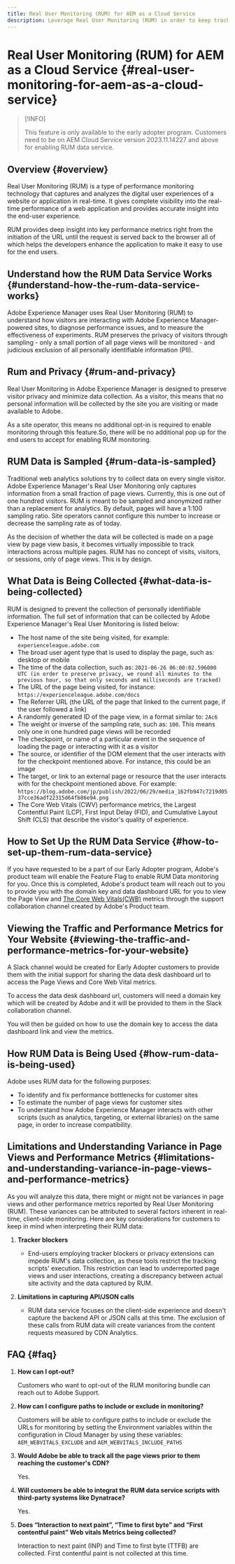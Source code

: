 ```yaml
---
title: Real User Monitoring (RUM) for AEM as a Cloud Service
description: Leverage Real User Monitoring (RUM) in order to keep track of all the actual user interactions of a website or an application in real-time
---
```


# Real User Monitoring (RUM) for AEM as a Cloud Service {#real-user-monitoring-for-aem-as-a-cloud-service}

>[!INFO]
>
>This feature is only available to the early adopter program. 
>Customers need to be on AEM Cloud Service version 2023.11.14227 and above for enabling RUM data service.
>

## Overview {#overview}

Real User Monitoring (RUM) is a type of performance monitoring technology that captures and analyzes the digital user experiences of a website or application in real-time. It gives complete visibility into the real-time performance of a web application and provides accurate insight into the end-user experience. 

RUM provides deep insight into key performance metrics right from the initiation of the URL until the request is served back to the browser all of which helps the developers enhance the application to make it easy to use for the end users. 

## Understand how the RUM Data Service Works {#understand-how-the-rum-data-service-works}

Adobe Experience Manager uses Real User Monitoring (RUM) to understand how visitors are interacting with Adobe Experience Manager-powered sites, to diagnose performance issues, and to measure the effectiveness of experiments. RUM preserves the privacy of visitors through sampling - only a small portion of all page views will be monitored - and judicious exclusion of all personally identifiable information (PII). 

## Rum and Privacy {#rum-and-privacy}

Real User Monitoring in Adobe Experience Manager is designed to preserve visitor privacy and minimize data collection. As a visitor, this means that no personal information will be collected by the site you are visiting or made available to Adobe. 

As a site operator, this means no additional opt-in is required to enable monitoring through this feature.So, there will be no additional pop up for the end users to accept for enabling RUM monitoring. 

## RUM Data is Sampled {#rum-data-is-sampled}

Traditional web analytics solutions try to collect data on every single visitor. Adobe Experience Manager's Real User Monitoring only captures information from a small fraction of page views. Currently, this is one out of one hundred visitors. RUM is meant to be sampled and anonymized rather than a replacement for analytics. By default, pages will have a 1:100 sampling ratio. Site operators cannot configure this number to increase or decrease the sampling rate as of today.

As the decision of whether the data will be collected is made on a page view by page view basis, it becomes virtually impossible to track interactions across multiple pages. RUM has no concept of visits, visitors, or sessions, only of page views. This is by design.

## What Data is Being Collected {#what-data-is-being-collected}

RUM is designed to prevent the collection of personally identifiable information. The full set of information that can be collected by Adobe Experience Manager's Real User Monitoring is listed below:

* The host name of the site being visited, for example: `experienceleague.adobe.com`
* The broad user agent type that is used to display the page, such as: desktop or mobile
* The time of the data collection, such as: `2021-06-26 06:00:02.596000 UTC (in order to preserve privacy, we round all minutes to the previous hour, so that only seconds and milliseconds are tracked)`
* The URL of the page being visited, for instance: `https://experienceleague.adobe.com/docs`
* The Referrer URL (the URL of the page that linked to the current page, if the user followed a link)
* A randomly generated ID of the page view, in a format similar to: `2Ac6`
* The weight or inverse of the sampling rate, such as: `100`. This means only one in one hundred page views will be recorded
* The checkpoint, or name of a particular event in the sequence of loading the page or interacting with it as a visitor
* The source, or identifier of the DOM element that the user interacts with for the checkpoint mentioned above. For instance, this could be an image
* The target, or link to an external page or resource that the user interacts with for the checkpoint mentioned above. For example: `https://blog.adobe.com/jp/publish/2022/06/29/media_162fb947c7219d0537cce36adf22315d64fb86e94.png`
* The Core Web Vitals (CWV) performance metrics, the Largest Contentful Paint (LCP), First Input Delay (FID), and Cumulative Layout Shift (CLS) that describe the visitor's quality of experience.

## How to Set Up the RUM Data Service {#how-to-set-up-them-rum-data-service}

If you have requested to be a part of our Early Adopter program, Adobe's product team will enable the Feature Flag to enable RUM Data monitoring for you. Once this is completed, Adobe's product team will reach out to you to provide you with the domain key and data dashboard URL for you to view the Page View and [The Core Web Vitals(CWB)](https://web.dev/vitals/) metrics through the support collaboration channel created by Adobe's Product team. 

## Viewing the Traffic and Performance Metrics for Your Website {#viewing-the-traffic-and-performance-metrics-for-your-website}

A Slack channel would be created for Early Adopter customers to provide them with the initial support for sharing the data desk dashboard url to access the Page Views and Core Web Vital metrics. 

To access the data desk dashboard url, customers will need a domain key which will be created by Adobe and it will be provided to them in the Slack collaboration channel. 

You will then be guided on how to use the domain key to access the data dashboard link and view the metrics.

## How RUM Data is Being Used {#how-rum-data-is-being-used}

Adobe uses RUM data for the following purposes:

* To identify and fix performance bottlenecks for customer sites
* To estimate the number of page views for customer sites
* To understand how Adobe Experience Manager interacts with other scripts (such as analytics, targeting, or external libraries) on the same page, in order to increase compatibility.

## Limitations and Understanding Variance in Page Views and Performance Metrics {#limitations-and-understanding-variance-in-page-views-and-performance-metrics}

As you will analyze this data, there might or might not be variances in page views and other performance metrics reported by Real User Monitoring (RUM). These variances can be attributed to several factors inherent in real-time, client-side monitoring. Here are key considerations for customers to keep in mind when interpreting their RUM data:

1. **Tracker blockers**

   * End-users employing tracker blockers or privacy extensions can impede RUM's data collection, as these tools restrict the tracking scripts' execution. This restriction can lead to underreported page views and user interactions, creating a discrepancy between actual site activity and the data captured by RUM.

1. **Limitations in capturing API/JSON calls**

   * RUM data service focuses on the client-side experience and doesn't capture the backend API or JSON calls at this time. The exclusion of these calls from RUM data will create variances from the content requests measured by CDN Analytics.

## FAQ {#faq}

1. **How can I opt-out?**

   Customers who want to opt-out of the RUM monitoring bundle can reach out to Adobe Support.

1. **How can I configure paths to include or exclude in monitoring?**

   Customers will be able to configure paths to include or exclude the URLs for monitoring by setting the Environment variables within the configuration in Cloud Manager by using these variables: `AEM_WEBVITALS_EXCLUDE` and `AEM_WEBVITALS_INCLUDE_PATHS`

1. **Would Adobe be able to track all the page views prior to them reaching the customer's CDN?**

   Yes.

1. **Will customers be able to integrat the RUM data service scripts with third-party systems like Dynatrace?**

   Yes.
1. **Does “Interaction to next paint”, “Time to first byte” and “First contentful paint” Web vitals Metrics being collected?**

   Interaction to next paint (INP) and Time to first byte (TTFB) are collected.  First contentful paint is not collected at this time.

